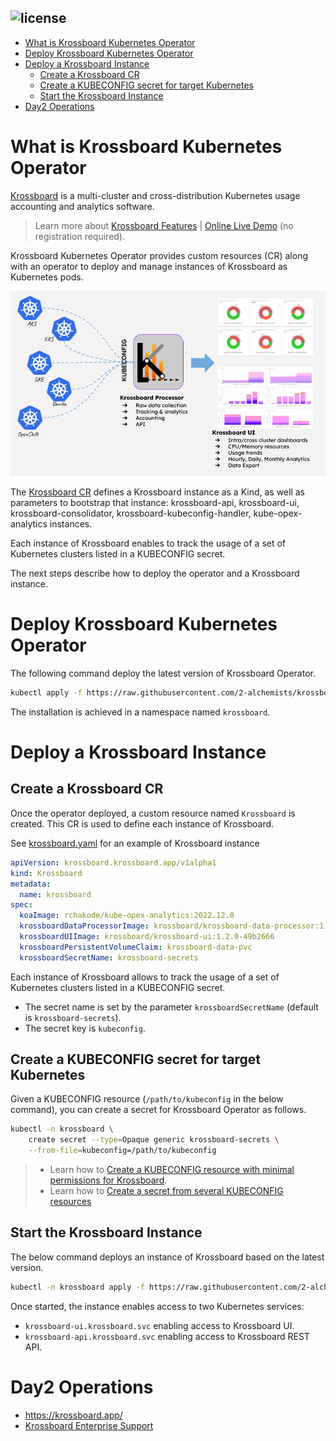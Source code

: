 ![license](https://img.shields.io/github/license/2-alchemists/krossboard-kubernetes-operator.svg?label=License&style=for-the-badge)
---

<!-- vscode-markdown-toc -->
- [What is Krossboard Kubernetes Operator](#what-is-krossboard-kubernetes-operator)
- [Deploy Krossboard Kubernetes Operator](#deploy-krossboard-kubernetes-operator)
- [Deploy a Krossboard Instance](#deploy-a-krossboard-instance)
  - [Create a Krossboard CR](#create-a-krossboard-cr)
  - [Create a KUBECONFIG secret for target Kubernetes](#create-a-kubeconfig-secret-for-target-kubernetes)
  - [Start the Krossboard Instance](#start-the-krossboard-instance)
- [Day2 Operations](#day2-operations)

<!-- vscode-markdown-toc-config
	numbering=false
	autoSave=true
	/vscode-markdown-toc-config -->
<!-- /vscode-markdown-toc -->

# What is Krossboard Kubernetes Operator

[Krossboard](https://www.krossboard.app/) is a multi-cluster and cross-distribution Kubernetes usage accounting and analytics software. 

> Learn more about [Krossboard Features](./docs/what-is-krossboard.md) | [Online Live Demo](http://35.202.153.150/clusters-usage/current) (no registration required).

Krossboard Kubernetes Operator provides custom resources (CR) along with an operator to deploy and manage instances of Krossboard as Kubernetes pods.

![](krossboard-architecture-overview.png)


The [Krossboard CR](https://raw.githubusercontent.com/2-alchemists/krossboard-kubernetes-operator/main/config/releases/latest/krossboard/krossboard-kubernetes-operator.yaml) defines a Krossboard instance as a Kind, as well as parameters to bootstrap that instance: krossboard-api, krossboard-ui, krossboard-consolidator, krossboard-kubeconfig-handler, kube-opex-analytics instances.

Each instance of Krossboard enables to track the usage of a set of Kubernetes clusters listed in a KUBECONFIG secret.

The next steps describe how to deploy the operator and a Krossboard instance.

# <a name='DeployKrossboardOperator'></a>Deploy Krossboard Kubernetes Operator
The following command deploy the latest version of Krossboard Operator.

```bash
kubectl apply -f https://raw.githubusercontent.com/2-alchemists/krossboard-kubernetes-operator/main/config/releases/latest/krossboard/krossboard-kubernetes-operator.yaml
```

The installation is achieved in a namespace named `krossboard`.


# <a name='DeployaKrossboardInstance'></a>Deploy a Krossboard Instance

## <a name='CreateaKrossboardCR'></a>Create a Krossboard CR

Once the operator deployed, a custom resource named `Krossboard` is created. This CR is used to define each instance of Krossboard.

See [krossboard.yaml](https://github.com/2-alchemists/krossboard-kubernetes-operator/blob/main/config/releases/latest/krossboard/krossboard.yaml) for an example of Krossboard instance 

```yaml
apiVersion: krossboard.krossboard.app/v1alpha1
kind: Krossboard
metadata:
  name: krossboard
spec:
  koaImage: rchakode/kube-opex-analytics:2022.12.0
  krossboardDataProcessorImage: krossboard/krossboard-data-processor:1.3.0
  krossboardUIImage: krossboard/krossboard-ui:1.2.0-49b2666
  krossboardPersistentVolumeClaim: krossboard-data-pvc
  krossboardSecretName: krossboard-secrets
```

Each instance of Krossboard allows to track the usage of a set of Kubernetes clusters listed in a KUBECONFIG secret. 

* The secret name is set by the parameter `krossboardSecretName` (default is `krossboard-secrets`).
* The secret key is `kubeconfig`. 

## <a name='CreateaKUBECONFIGsecretfortargetKubernetes'></a>Create a KUBECONFIG secret for target Kubernetes
Given a KUBECONFIG resource (`/path/to/kubeconfig` in the below command), you can create a secret for Krossboard Operator as follows. 

```bash
kubectl -n krossboard \
    create secret --type=Opaque generic krossboard-secrets \
    --from-file=kubeconfig=/path/to/kubeconfig
```

> * Learn how to [Create a KUBECONFIG resource with minimal permissions for Krossboard](./docs/create-kubeconfig-with-minimal-permissions.md).
> * Learn how to [Create a secret from several KUBECONFIG resources](./docs/create-kubeconfig-secret.md)


## <a name='StarttheKrossboardInstance'></a>Start the Krossboard Instance
The below command deploys an instance of Krossboard based on the latest version.

```bash
kubectl -n krossboard apply -f https://raw.githubusercontent.com/2-alchemists/krossboard-kubernetes-operator/main/config/releases/latest/krossboard/krossboard-deployment.yaml
```

Once started, the instance enables access to two Kubernetes services:

* `krossboard-ui.krossboard.svc` enabling access to Krossboard UI.
* `krossboard-api.krossboard.svc` enabling access to Krossboard REST API.

# Day2 Operations

* https://krossboard.app/
* [Krossboard Enterprise Support](https://krossboard.app/#pricing) 
